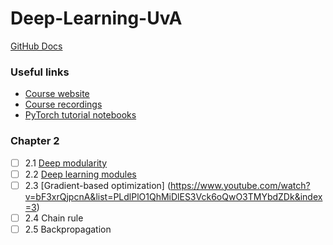 # Deep-Learning-UvA
[GitHub Docs](https://docs.github.com/cn/github/writing-on-github/getting-started-with-writing-and-formatting-on-github/basic-writing-and-formatting-syntax#links)
### Useful links
- [Course website](https://uvadlc.github.io/)
- [Course recordings](https://www.youtube.com/watch?v=PQTSg7OQ8fI&list=PLdlPlO1QhMiDlES3Vck6oQwO3TMYbdZDk)
- [PyTorch tutorial notebooks](https://uvadlc-notebooks.readthedocs.io/en/latest/tutorial_notebooks/tutorial1/Lisa_Cluster.html)
### Chapter 2
- [ ] 2.1 [Deep modularity](https://www.youtube.com/watch?v=PQTSg7OQ8fI&list=PLdlPlO1QhMiDlES3Vck6oQwO3TMYbdZDk)
- [ ] 2.2 [Deep learning modules](https://www.youtube.com/watch?v=snPWuzCZGww&list=PLdlPlO1QhMiDlES3Vck6oQwO3TMYbdZDk&index=2)
- [ ] 2.3 [Gradient-based optimization] (https://www.youtube.com/watch?v=bF3xrQjpcnA&list=PLdlPlO1QhMiDlES3Vck6oQwO3TMYbdZDk&index=3)
- [ ] 2.4 Chain rule
- [ ] 2.5 Backpropagation
